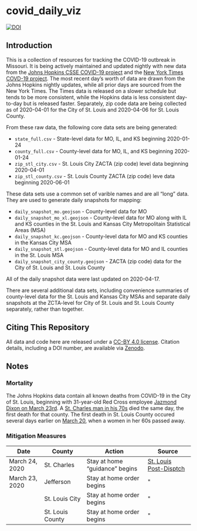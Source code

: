 covid\_daily\_viz
================

[![DOI](https://zenodo.org/badge/249867864.svg)](https://zenodo.org/badge/latestdoi/249867864)

## Introduction

This is a collection of resources for tracking the COVID-19 outbreak in
Missouri. It is being actively maintained and updated nightly with new
data from the [Johns Hopkins CSSE COVID-19
project](https://github.com/CSSEGISandData/COVID-19) and the [New York
Times COVD-19 project](https://github.com/nytimes/covid-19-data). The
most recent day’s worth of data are drawn from the Johns Hopkins nightly
updates, while all prior days are sourced from the New York Times. The
Times data is released on a slower schedule but tends to be more
consistent, while the Hopkins data is less consistent day-to-day but is
released faster. Separately, zip code data are being collected as of
2020-04-01 for the City of St. Louis and 2020-04-06 for St. Louis
County.

From these raw data, the following core data sets are being generated:

  - `state_full.csv` - State-level data for MO, IL, and KS beginning
    2020-01-24
  - `county_full.csv` - County-level data for MO, IL, and KS beginning
    2020-01-24
  - `zip_stl_city.csv` - St. Louis City ZACTA (zip code) level data
    beginning 2020-04-01
  - `zip_stl_county.csv` - St. Louis County ZACTA (zip code) leve data
    beginning 2020-06-01

These data sets use a common set of varible names and are all “long”
data. They are used to generate daily snapshots for mapping:

  - `daily_snapshot_mo.geojson` - County-level data for MO
  - `daily_snapshot_mo_xl.geojson` - County-level data for MO along with
    IL and KS counties in the St. Louis and Kansas City Metropolitain
    Statistical Areas (MSA)
  - `daily_snapshot_kc.geojson` - County-level data for MO and KS
    counties in the Kansas City MSA
  - `daily_snapshot_stl.geojson` - County-level data for MO and IL
    counties in the St. Louis MSA
  - `daily_snapshot_city_county.geojson` - ZACTA (zip code) data for the
    City of St. Louis and St. Louis County

All of the daily snapshot data were last updated on 2020-04-17.

There are several additional data sets, including convenience summaries
of county-level data for the St. Louis and Kansas City MSAs and separate
daily snapshots at the ZCTA-level for City of St. Louis and St. Louis
County separately, rather than together.

## Citing This Repository

All data and code here are released under a [CC-BY 4.0
license](LICENSE). Citation details, including a DOI number, are
available via [Zenodo](https://zenodo.org/badge/latestdoi/249867864).

## Notes

### Mortality

The Johns Hopkins data contain all known deaths from COVID-19 in the
City of St. Louis, beginning with 31-year-old Red Cross employee
[Jazmond Dixon on
March 23rd](https://www.kmov.com/news/jazmond-dixon-city-s-first-covid--death-was-hardworking/article_e1ce066a-6d3a-11ea-9780-cf42a4d49ace.html).
A [St. Charles man in
his 70s](https://www.stltoday.com/news/local/metro/live-stl-area-coronavirus-updates-march-here-s-what-we/article_a286c517-46b2-5ac4-ac65-26ff7756aca1.html)
died the same day, the first death for that county. The first death in
St. Louis County occured several days earlier on
[March 20](https://www.stltoday.com/news/local/metro/live-stl-area-coronavirus-updates-march-here-s-what-we/article_183103d8-d6ed-5f64-8f0d-a990479266b5.html),
when a women in her 60s passed away.

### Mitigation Measures

| Date           | County           | Action                         | Source                                                                                                                                                                       |
| -------------- | ---------------- | ------------------------------ | ---------------------------------------------------------------------------------------------------------------------------------------------------------------------------- |
| March 24, 2020 | St. Charles      | Stay at home “guidance” begins | [St. Louis Post-Disptch](https://www.stltoday.com/news/local/metro/live-stl-area-coronavirus-updates-march-here-s-what-we/article_a286c517-46b2-5ac4-ac65-26ff7756aca1.html) |
| March 23, 2020 | Jefferson        | Stay at home order begins      | "                                                                                                                                                                            |
|                | St. Louis City   | Stay at home order begins      | "                                                                                                                                                                            |
|                | St. Louis County | Stay at home order begins      | "                                                                                                                                                                            |
